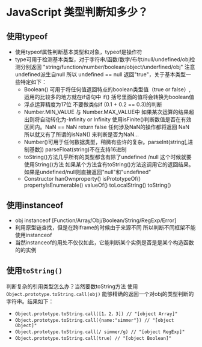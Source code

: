 # JavaScript 类型判断知多少？ #

## 使用typeof ##
 * 使用typeof属性判断基本类型和对象，typeof是操作符
 * type可用于检测基本类型，对于字符串/函数/数字/布尔/null/undefined/obj检测分别返回 "string/function/number/boolean/object/underfined/obj"  注意 undefined派生自null 所以 undefined == null  返回"true"，关于基本类型一些特定如下：
     * Boolean() 可用于将任何值返回特点的boolean类型值（true or false）,运用的比较多的地方就在if语句中 if() 括号里面的值将会转换为boolean值
     * 浮点运算精度为17位 不要做类似if (0.1 + 0.2 == 0.3)的判断
     * Number.MIN_VALUE 与 Number.MAX_VALUE中 如果某次运算的结果超出则将自动转化为-Infinity or Infinity  使用isFinite()判断数值是否在有效区间内。NaN == NaN return false  任何涉及NaN的操作都将返回 NaN 所以就又有了所谓的isNaN() 来判断是否为NaN...
     * Number()可用于任何数据类型，稍微有些许的复杂。parseInt(string[,进制基数])  parseFloat(string)不在支持16进制
     * toString()方法几乎所有的类型都含有除了undefined /null 这个时候就要使用String()方法 如果某个方法含有toString()方法这调用它的返回结果。如果是undefined/null则直接返回"null"和"undefined"
     * Constructor hanOwnproperty() isPrototypeOf()  propertyIsEnumerable() valueOf() toLocalString() toString()
## 使用instanceof ##

 * obj instanceof [Function/Array/Obj/Boolean/String/RegExp/Error] 
 * 利用原型链查找，但是在跨iframe的时候由于来源不同 所以判断不同框架不能使用instanceof 
 * 当然instanceof的用处不仅仅如此，它能判断某个实例是否是是某个构造函数的的实例

## 使用`toString()` ##

判断复杂的引用类型怎么办？当然要数toString方法
使用`Object.prototype.toString.call(obj)` 能够精确的返回一个对obj的类型判断的字符串。结果如下：
 * `Object.prototype.toString.call([1，2，3]) // "[object Array]"`
 * `Object.prototype.toString.call({name:"simmer"}) // "[object Object]"`
 * `Object.prototype.toString.call(/ simmer/g) // "[object RegExp]"`
 * `Object.prototype.toString.call(true) // "[object Boolean]"`